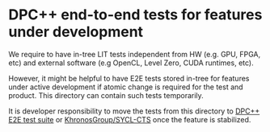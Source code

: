 # DPC++ end-to-end tests for features under development

We require to have in-tree LIT tests independent from HW (e.g. GPU,
FPGA, etc) and external software (e.g OpenCL, Level Zero, CUDA runtimes, etc).

However, it might be helpful to have E2E tests stored in-tree for features
under active development if atomic change is required for the test and product.
This directory can contain such tests temporarily.

It is developer responsibility to move the tests from this directory to
[DPC++ E2E test suite](https://github.com/intel/llvm-test-suite/tree/intel/SYCL)
or [KhronosGroup/SYCL-CTS](https://github.com/KhronosGroup/SYCL-CTS) once the
feature is stabilized.
